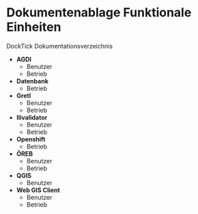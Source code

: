 # Dokumentenablage Funktionale Einheiten
DockTick Dokumentationsverzeichnis

* **AGDI**
  * Benutzer
  * Betrieb
* **Datenbank**
  * Betrieb
* **Gretl**
  * Benutzer
  * Betrieb
* **Ilivalidator**
  * Benutzer
  * Betrieb
* **Openshift**
  * Betrieb
* **ÖREB**
  * Benutzer
  * Betrieb
* **QGIS**
  * Benutzer
* **Web GIS Client**
  * Benutzer
  * Betrieb
